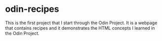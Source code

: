 # odin-recipes
This is the first project that I start through the Odin Project. It is a webpage that contains recipes and it demonstrates the HTML concepts I learned in the Odin Project.